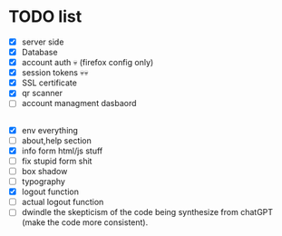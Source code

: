 # TODO list

- [x] server side
- [X] Database
- [X] account auth 💀 (firefox config only)
- [X] session tokens 💀💀
- [X] SSL certificate
- [X] qr scanner
- [ ] account managment dasbaord

##

- [X] env everything
- [ ] about,help section
- [X] info form html/js stuff
- [ ] fix stupid form shit
- [ ] box shadow
- [ ] typography
- [X] logout function
- [ ] actual logout function
- [ ] dwindle the skepticism of the code being synthesize from chatGPT (make the code more consistent).